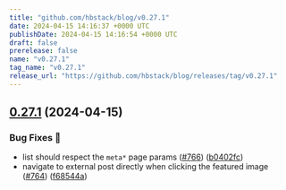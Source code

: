 ```yaml
---
title: "github.com/hbstack/blog/v0.27.1"
date: 2024-04-15 14:16:37 +0000 UTC
publishDate: 2024-04-15 14:16:54 +0000 UTC
draft: false
prerelease: false
name: "v0.27.1"
tag_name: "v0.27.1"
release_url: "https://github.com/hbstack/blog/releases/tag/v0.27.1"
---
```


## [0.27.1](https://github.com/hbstack/blog/compare/v0.27.0...v0.27.1) (2024-04-15)


### Bug Fixes 🐞

* list should respect the `meta*` page params ([#766](https://github.com/hbstack/blog/issues/766)) ([b0402fc](https://github.com/hbstack/blog/commit/b0402fc41380b4f9be0488370e805cabb315d54a))
* navigate to external post directly when clicking the featured image ([#764](https://github.com/hbstack/blog/issues/764)) ([f68544a](https://github.com/hbstack/blog/commit/f68544aa49593ec60c16c47e266f4fb5ca688f54))
